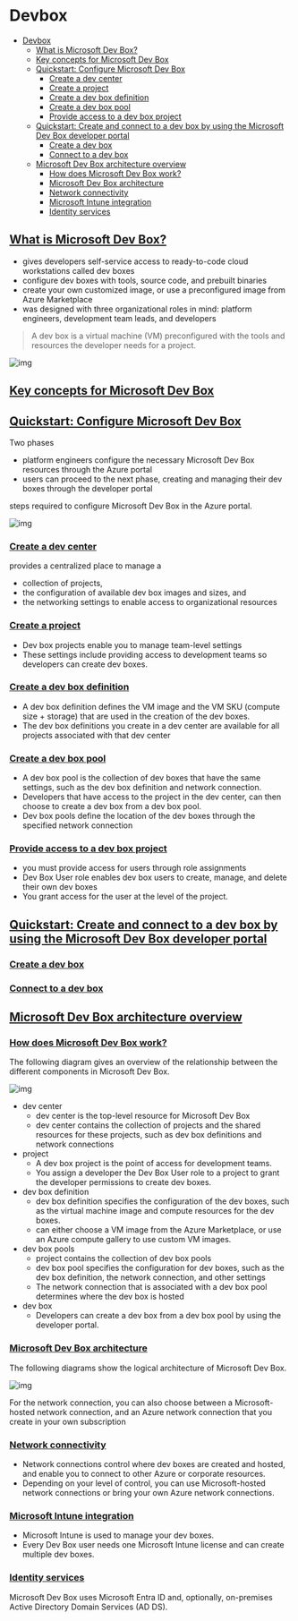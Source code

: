 # Devbox

- [Devbox](#devbox)
  - [What is Microsoft Dev Box?](#what-is-microsoft-dev-box)
  - [Key concepts for Microsoft Dev Box](#key-concepts-for-microsoft-dev-box)
  - [Quickstart: Configure Microsoft Dev Box](#quickstart-configure-microsoft-dev-box)
    - [Create a dev center](#create-a-dev-center)
    - [Create a project](#create-a-project)
    - [Create a dev box definition](#create-a-dev-box-definition)
    - [Create a dev box pool](#create-a-dev-box-pool)
    - [Provide access to a dev box project](#provide-access-to-a-dev-box-project)
  - [Quickstart: Create and connect to a dev box by using the Microsoft Dev Box developer portal](#quickstart-create-and-connect-to-a-dev-box-by-using-the-microsoft-dev-box-developer-portal)
    - [Create a dev box](#create-a-dev-box)
    - [Connect to a dev box](#connect-to-a-dev-box)
  - [Microsoft Dev Box architecture overview](#microsoft-dev-box-architecture-overview)
    - [How does Microsoft Dev Box work?](#how-does-microsoft-dev-box-work)
    - [Microsoft Dev Box architecture](#microsoft-dev-box-architecture)
    - [Network connectivity](#network-connectivity)
    - [Microsoft Intune integration](#microsoft-intune-integration)
    - [Identity services](#identity-services)

## [What is Microsoft Dev Box?](https://learn.microsoft.com/en-us/azure/dev-box/overview-what-is-microsoft-dev-box)

- gives developers self-service access to ready-to-code cloud workstations called dev boxes
- configure dev boxes with tools, source code, and prebuilt binaries
- create your own customized image, or use a preconfigured image from Azure Marketplace
- was designed with three organizational roles in mind: platform engineers, development team leads, and developers

> A dev box is a virtual machine (VM) preconfigured with the tools and resources the developer needs for a project.

![img](https://learn.microsoft.com/en-us/azure/dev-box/media/overview-what-is-microsoft-dev-box/dev-box-roles.png#lightbox)

## [Key concepts for Microsoft Dev Box](https://learn.microsoft.com/en-us/azure/dev-box/concept-dev-box-concepts)

## [Quickstart: Configure Microsoft Dev Box](https://learn.microsoft.com/en-us/azure/dev-box/quickstart-configure-dev-box-service)

Two phases

- platform engineers configure the necessary Microsoft Dev Box resources through the Azure portal
- users can proceed to the next phase, creating and managing their dev boxes through the developer portal

steps required to configure Microsoft Dev Box in the Azure portal.

![img](https://learn.microsoft.com/en-us/azure/dev-box/media/quickstart-configure-dev-box-service/dev-box-build-stages.png#lightbox)

### [Create a dev center](https://learn.microsoft.com/en-us/azure/dev-box/quickstart-configure-dev-box-service#create-a-dev-center)

provides a centralized place to manage a

- collection of projects,
- the configuration of available dev box images and sizes, and
- the networking settings to enable access to organizational resources

### [Create a project](https://learn.microsoft.com/en-us/azure/dev-box/quickstart-configure-dev-box-service#create-a-project)

- Dev box projects enable you to manage team-level settings
- These settings include providing access to development teams so developers can create dev boxes.

### [Create a dev box definition](https://learn.microsoft.com/en-us/azure/dev-box/quickstart-configure-dev-box-service#create-a-dev-box-definition)

- A dev box definition defines the VM image and the VM SKU (compute size + storage) that are used in the creation of the dev boxes.
- The dev box definitions you create in a dev center are available for all projects associated with that dev center

### [Create a dev box pool](https://learn.microsoft.com/en-us/azure/dev-box/quickstart-configure-dev-box-service#create-a-dev-box-pool)

- A dev box pool is the collection of dev boxes that have the same settings, such as the dev box definition and network connection.
- Developers that have access to the project in the dev center, can then choose to create a dev box from a dev box pool.
- Dev box pools define the location of the dev boxes through the specified network connection

### [Provide access to a dev box project](https://learn.microsoft.com/en-us/azure/dev-box/quickstart-configure-dev-box-service#provide-access-to-a-dev-box-project)

- you must provide access for users through role assignments
- Dev Box User role enables dev box users to create, manage, and delete their own dev boxes
- You grant access for the user at the level of the project.

## [Quickstart: Create and connect to a dev box by using the Microsoft Dev Box developer portal](https://learn.microsoft.com/en-us/azure/dev-box/quickstart-create-dev-box)

### [Create a dev box](https://learn.microsoft.com/en-us/azure/dev-box/quickstart-create-dev-box#create-a-dev-box)

### [Connect to a dev box](https://learn.microsoft.com/en-us/azure/dev-box/quickstart-create-dev-box#connect-to-a-dev-box)

## [Microsoft Dev Box architecture overview](https://learn.microsoft.com/en-us/azure/dev-box/concept-dev-box-architecture)

### [How does Microsoft Dev Box work?](https://learn.microsoft.com/en-us/azure/dev-box/concept-dev-box-architecture)

The following diagram gives an overview of the relationship between the different components in Microsoft Dev Box.

![img](https://learn.microsoft.com/en-us/azure/dev-box/media/concept-dev-box-architecture/dev-box-concepts-overview.png#lightbox)

- dev center
  - dev center is the top-level resource for Microsoft Dev Box
  - dev center contains the collection of projects and the shared resources for these projects, such as dev box definitions and network connections
- project
  - A dev box project is the point of access for development teams.
  - You assign a developer the Dev Box User role to a project to grant the developer permissions to create dev boxes.
- dev box definition
  - dev box definition specifies the configuration of the dev boxes, such as the virtual machine image and compute resources for the dev boxes.
  - can either choose a VM image from the Azure Marketplace, or use an Azure compute gallery to use custom VM images.
- dev box pools
  - project contains the collection of dev box pools
  - dev box pool specifies the configuration for dev boxes, such as the dev box definition, the network connection, and other settings
  - The network connection that is associated with a dev box pool determines where the dev box is hosted
- dev box
  - Developers can create a dev box from a dev box pool by using the developer portal.

### [Microsoft Dev Box architecture](https://learn.microsoft.com/en-us/azure/dev-box/concept-dev-box-architecture#microsoft-dev-box-architecture)

The following diagrams show the logical architecture of Microsoft Dev Box.

![img](https://learn.microsoft.com/en-us/azure/dev-box/media/concept-dev-box-architecture/dev-box-architecture-diagram.png#lightbox)

For the network connection, you can also choose between a Microsoft-hosted network connection, and an Azure network connection that you create in your own subscription

### [Network connectivity](https://learn.microsoft.com/en-us/azure/dev-box/concept-dev-box-architecture#network-connectivity)

- Network connections control where dev boxes are created and hosted, and enable you to connect to other Azure or corporate resources.
- Depending on your level of control, you can use Microsoft-hosted network connections or bring your own Azure network connections.

### [Microsoft Intune integration](https://learn.microsoft.com/en-us/azure/dev-box/concept-dev-box-architecture#microsoft-intune-integration)

- Microsoft Intune is used to manage your dev boxes.
- Every Dev Box user needs one Microsoft Intune license and can create multiple dev boxes.

### [Identity services](https://learn.microsoft.com/en-us/azure/dev-box/concept-dev-box-architecture#identity-services)

Microsoft Dev Box uses Microsoft Entra ID and, optionally, on-premises Active Directory Domain Services (AD DS).